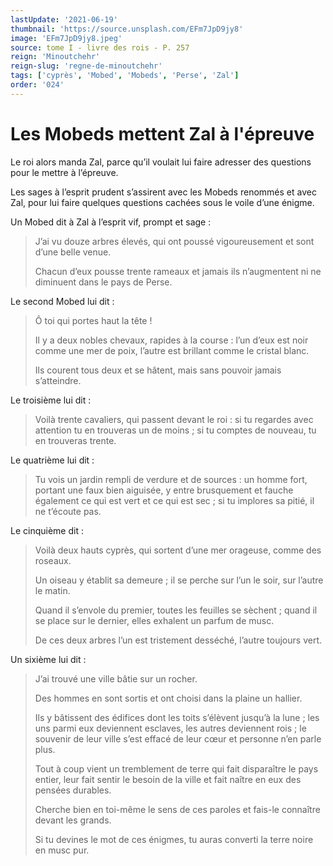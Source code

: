```yaml
---
lastUpdate: '2021-06-19'
thumbnail: 'https://source.unsplash.com/EFm7JpD9jy8'
image: 'EFm7JpD9jy8.jpeg'
source: tome I - livre des rois - P. 257
reign: 'Minoutchehr'
reign-slug: 'regne-de-minoutchehr'
tags: ['cyprès', 'Mobed', 'Mobeds', 'Perse', 'Zal']
order: '024'
---
```


# Les Mobeds mettent Zal à l'épreuve

Le roi alors manda Zal, parce qu’il voulait lui faire adresser des questions pour le mettre à l’épreuve.

Les sages à l’esprit prudent s’assirent avec les Mobeds renommés et avec Zal, pour lui faire quelques questions cachées sous le voile d’une énigme.

Un Mobed dit à Zal à l’esprit vif, prompt et sage :

> J’ai vu douze arbres élevés, qui ont poussé vigoureusement et sont d’une belle venue.
>
> Chacun d’eux pousse trente rameaux et jamais ils n’augmentent ni ne diminuent dans le pays de Perse.

Le second Mobed lui dit :

> Ô toi qui portes haut la tête !
>
> Il y a deux nobles chevaux, rapides à la course : l’un d’eux est noir comme une mer de poix, l’autre est brillant comme le cristal blanc.
>
> Ils courent tous deux et se hâtent, mais sans pouvoir jamais s’atteindre.

Le troisième lui dit :

> Voilà trente cavaliers, qui passent devant le roi : si tu regardes avec attention tu en trouveras un de moins ; si tu comptes de nouveau, tu en trouveras trente.

Le quatrième lui dit :

> Tu vois un jardin rempli de verdure et de sources : un homme fort, portant une faux bien aiguisée, y entre brusquement et fauche également ce qui est vert et ce qui est sec ; si tu implores sa pitié, il ne t’écoute pas.

Le cinquième dit :

> Voilà deux hauts cyprès, qui sortent d’une mer orageuse, comme des roseaux.
>
> Un oiseau y établit sa demeure ; il se perche sur l’un le soir, sur l’autre le matin.
>
> Quand il s’envole du premier, toutes les feuilles se sèchent ; quand il se place sur le dernier, elles exhalent un parfum de musc.
>
> De ces deux arbres l’un est tristement desséché, l’autre toujours vert.

Un sixième lui dit :

> J’ai trouvé une ville bâtie sur un rocher.
>
> Des hommes en sont sortis et ont choisi dans la plaine un hallier.
>
> Ils y bâtissent des édifices dont les toits s’élèvent jusqu’à la lune ; les uns parmi eux deviennent esclaves, les autres deviennent rois ; le souvenir de leur ville s’est effacé de leur cœur et personne n’en parle plus.
>
> Tout à coup vient un tremblement de terre qui fait disparaître le pays entier, leur fait sentir le besoin de la ville et fait naître en eux des pensées durables.
>
> Cherche bien en toi-même le sens de ces paroles et fais-le connaître devant les grands.
>
> Si tu devines le mot de ces énigmes, tu auras converti la terre noire en musc pur.

